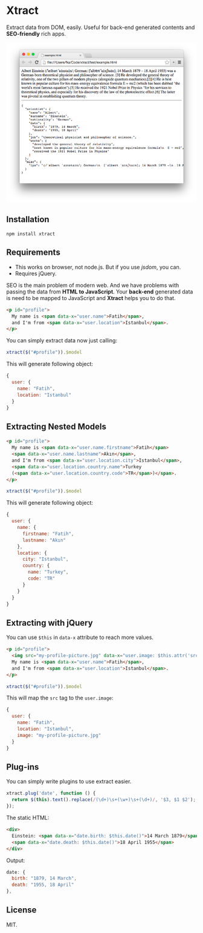 # Xtract

Extract data from DOM, easily. Useful for back-end generated contents and **SEO-friendly** rich apps.

![Image](https://raw.githubusercontent.com/f/xtract/master/test/xtract.png)

## Installation
```
npm install xtract
```

## Requirements

  - This works on browser, not node.js. But if you use *jsdom*, you can.
  - Requires jQuery.

SEO is the main problem of modern web. And we have problems with passing the data from
**HTML to JavaScript**. Your **back-end** generated data is need to be mapped to JavaScript
and **Xtract** helps you to do that.

```html
<p id="profile">
  My name is <span data-x="user.name">Fatih</span>,
  and I'm from <span data-x="user.location">Istanbul</span>.
</p>
```

You can simply extract data now just calling:

```js
xtract($("#profile")).$model
```

This will generate following object:
```js
{
  user: {
    name: "Fatih",
    location: "Istanbul"
  }
}
```

## Extracting Nested Models

```html
<p id="profile">
  My name is <span data-x="user.name.firstname">Fatih</span>
  <span data-x="user.name.lastname">Akın</span>,
  and I'm from <span data-x="user.location.city">Istanbul</span>,
  <span data-x="user.location.country.name">Turkey
  (<span data-x="user.location.country.code">TR</span>)</span>.
</p>
```

```js
xtract($("#profile")).$model
```

This will generate following object:
```js
{
  user: {
    name: {
      firstname: "Fatih",
      lastname: "Akın"
    },
    location: {
      city: "Istanbul",
      country: {
        name: "Turkey",
        code: "TR"
      }
    }
  }
}
```

## Extracting with jQuery

You can use `$this` in `data-x` attribute to reach more values.

```html
<p id="profile">
  <img src="my-profile-picture.jpg" data-x="user.image: $this.attr('src')">
  My name is <span data-x="user.name">Fatih</span>,
  and I'm from <span data-x="user.location">Istanbul</span>.
</p>
```

```js
xtract($("#profile")).$model
```

This will map the `src` tag to the `user.image`:
```js
{
  user: {
    name: "Fatih",
    location: "Istanbul",
    image: "my-profile-picture.jpg"
  }
}
```

## Plug-ins

You can simply write plugins to use extract easier.

```js
xtract.plug('date', function () {
  return $(this).text().replace(/(\d+)\s+(\w+)\s+(\d+)/, '$3, $1 $2');
});
```

The static HTML:
```html
<div>
  Einstein: <span data-x="date.birth: $this.date()">14 March 1879</span> –
  <span data-x="date.death: $this.date()">18 April 1955</span>
</div>
```

Output:
```js
date: {
  birth: "1879, 14 March",
  death: "1955, 18 April"
},
```

## License
MIT.
